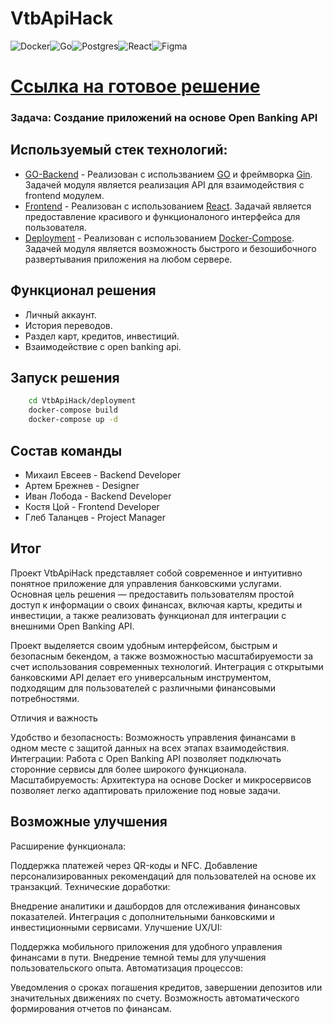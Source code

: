 # VtbApiHack
![Docker](https://img.shields.io/badge/docker-%230db7ed.svg?style=for-the-badge&logo=docker&logoColor=white)![Go](https://img.shields.io/badge/golang-%23007ACC.svg?style=for-the-badge&logo=go&logoColor=white)![Postgres](https://img.shields.io/badge/postgres-%23316192.svg?style=for-the-badge&logo=postgresql&logoColor=white)![React](https://img.shields.io/badge/react-%2320232a.svg?style=for-the-badge&logo=react&logoColor=%2361DAFB)![Figma](https://img.shields.io/badge/figma-%2320232a.svg?style=for-the-badge&logo=figma)



# [Ссылка на готовое решение](http://vtb.shmyaks.ru/)

### Задача: Создание приложений на основе Open Banking API

## Используемый стек технологий:
- [GO-Backend](https://github.com/ultraevs/VtbApiHack/tree/main/go-backend) - Реализован с использванием [GO](https://go.dev/) и фреймворка [Gin](https://github.com/gin-gonic/gin). Задачей модуля является реализация API для взаимодействия с frontend модулем.
- [Frontend](https://github.com/ultraevs/VtbApiHack/tree/main/frontend) - Реализован с использованием [React](https://ru.legacy.reactjs.org/). Задачай является предоставление красивого и функционалоного интерфейса для пользователя.
- [Deployment](https://github.com/ultraevs/VtbApiHack/tree/main/deployment) - Реализован с использованием [Docker-Compose](https://www.docker.com/). Задачей модуля является возможность быстрого и безошибочного развертывания приложения на любом сервере.

## Функционал решения

- Личный аккаунт.
- История переводов.
- Раздел карт, кредитов, инвестиций.
- Взаимодействие с open banking api.

## Запуск решения
```sh
    cd VtbApiHack/deployment
    docker-compose build
    docker-compose up -d
```

##  Состав команды
 - Михаил Евсеев - Backend Developer
 - Артем Брежнев - Designer
 - Иван Лобода - Backend Developer
 - Костя Цой - Frontend Developer
 - Глеб Таланцев - Project Manager

## Итог
Проект VtbApiHack представляет собой современное и интуитивно понятное приложение для управления банковскими услугами. Основная цель решения — предоставить пользователям простой доступ к информации о своих финансах, включая карты, кредиты и инвестиции, а также реализовать функционал для интеграции с внешними Open Banking API.

Проект выделяется своим удобным интерфейсом, быстрым и безопасным бекендом, а также возможностью масштабируемости за счет использования современных технологий. Интеграция с открытыми банковскими API делает его универсальным инструментом, подходящим для пользователей с различными финансовыми потребностями.

Отличия и важность

Удобство и безопасность: Возможность управления финансами в одном месте с защитой данных на всех этапах взаимодействия.
Интеграции: Работа с Open Banking API позволяет подключать сторонние сервисы для более широкого функционала.
Масштабируемость: Архитектура на основе Docker и микросервисов позволяет легко адаптировать приложение под новые задачи.

## Возможные улучшения
Расширение функционала:

Поддержка платежей через QR-коды и NFC.
Добавление персонализированных рекомендаций для пользователей на основе их транзакций.
Технические доработки:

Внедрение аналитики и дашбордов для отслеживания финансовых показателей.
Интеграция с дополнительными банковскими и инвестиционными сервисами.
Улучшение UX/UI:

Поддержка мобильного приложения для удобного управления финансами в пути.
Внедрение темной темы для улучшения пользовательского опыта.
Автоматизация процессов:

Уведомления о сроках погашения кредитов, завершении депозитов или значительных движениях по счету.
Возможность автоматического формирования отчетов по финансам.
